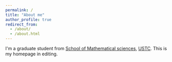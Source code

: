 ```yaml
---
permalink: /
title: "About me"
author_profile: true
redirect_from: 
  - /about/
  - /about.html
---
```


I'm a graduate student from [School of Mathematical sciences](https://math.ustc.edu.cn/), [USTC](https://ustc.edu.cn/). This is my homepage in editing.
